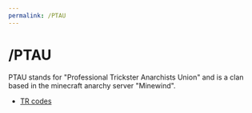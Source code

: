 ```yaml
---
permalink: /PTAU
---
```

# /PTAU
PTAU stands for "Professional Trickster Anarchists Union" and is a clan based in the minecraft anarchy server "Minewind".<br/>
- [TR codes](./tr.md)
